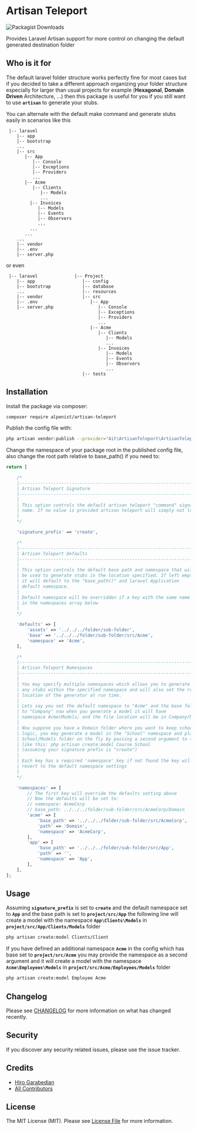 # Artisan Teleport

![Packagist Downloads](https://img.shields.io/packagist/dt/alpenist/artisan-teleport?color=green&label=Downloads&logo=Github&style=for-the-badge)

Provides Laravel Artisan support for more control on changing the default generated destination folder

## Who is it for
The default laravel folder structure works perfectly fine for most cases but if you decided to take a different approach organizing your folder structure especially for larger than usual projects for example  (**Hexagonal**, **Domain Driven** Architecture, ...) then this package is useful for you if you still want to use **`artisan`** to generate your stubs.

You can alternate with the default make command and generate stubs easily in scenarios like this
```
 |-- laravel
    |-- app 
    |-- bootstrap
    ...   
    |-- src
       |-- App
          |-- Console
          |-- Exceptions
          |-- Providers
          ...
       |-- Acme
          |-- Clients
             |-- Models
             ...
         |-- Invoices
            |-- Models
            |-- Events
            |-- Observers
            ...
         ...   
       ...   
    ...   
    |-- vendor
    |-- .env    
    |-- server.php  
```
or even
```
 |-- laravel              |-- Project
    |-- app                  |-- config
    |-- bootstrap            |-- database
    ...                      |-- resources
    |-- vendor               |-- src
    |-- .env                    |-- App
    |-- server.php                 |-- Console
                                   |-- Exceptions
                                   |-- Providers
                                   ...
                                |-- Acme
                                   |-- Clients
                                      |-- Models
                                      ...
                                   |-- Invoices
                                      |-- Models
                                      |-- Events
                                      |-- Observers
                                      ...
                             |-- tests
```

## Installation

Install the package via composer:

```bash
composer require alpenist/artisan-teleport
```


Publish the config file with:
```bash
php artisan vendor:publish --provider="Ait\ArtisanTeleport\ArtisanTeleportServiceProvider" --tag="config"
```

Change the namespace of your package root in the published config file, also change the root path relative to base_path() if you need to:

```php
return [

    /*
    |--------------------------------------------------------------------------
    | Artisan Teleport Signature
    |--------------------------------------------------------------------------
    |
    | This option controls the default artisan teleport "command" signature,
    | name. If no value is provided artisan teleport will simply not load.
    |
    */

    'signature_prefix' => 'create',

    /*
    |--------------------------------------------------------------------------
    | Artisan Teleport Defaults
    |--------------------------------------------------------------------------
    |
    | This option controls the default base path and namespace that will
    | be used to generate stubs in the location specified. If left empty
    | it will default to the "base_path()" and laravel Application
    | default namespace.
    |
    | Default namespace will be overridden if a key with the same name is found
    | in the namespaces array below
    |
    */

    'defaults' => [
        'assets' => '../../../folder/sub-folder',
        'base' => '../../../folder/sub-folder/src/Acme',
        'namespace' => 'Acme',
    ],

    /*
    |--------------------------------------------------------------------------
    | Artisan Teleport Namespaces
    |--------------------------------------------------------------------------
    |
    | You may specify multiple namespaces which allows you to generate
    | any stubs within the specified namespace and will also set the root
    | location of the generator at run time.
    |
    | Lets say you set the default namespace to "Acme" and the base folder
    | to "Company" now when you generate a model it will have
    | namespace Acme\Models; and the file location will be in Company/Models
    |
    | Now suppose you have a Domain folder where you want to keep school course related
    | logic, you may generate a model in the "School" namespace and place it under
    | School/Models folder on the fly by passing a second argument to the artisan command
    | like this: php artisan create:model Course School
    | (assuming your signature prefix is "create")
    |
    | Each key has a required 'namespace' key if not found the key will be discarded and will
    | revert to the default namespace settings
    |
    */

    'namespaces' => [
        // The first key will override the defaults setting above
        // Now the defaults will be set to: 
        // namespace: AcmeCorp
        // base_path: ../../../folder/sub-folder/src/AcmeCorp/Domain
        'acme' => [
            'base_path' => '../../../folder/sub-folder/src/AcmeCorp',
            'path' => 'Domain',
            'namespace' => 'AcmeCorp',
        ],
        'app' => [
            'base_path' => '../../../folder/sub-folder/src/App',
            'path' => '',
            'namespace' => 'App',
        ],
    ],
];
```

## Usage
Assuming **`signature_prefix`** is set to **`create`** and the default namespace set to **`App`** and the base path is set to **`project/src/App`** the following line will create a model with the namespace **`App\Clients\Models`** in **`project/src/App/Clients/Models`** folder
``` bash
php artisan create:model Clients/Client
```
If you have defined an additional namespace **`Acme`** in the config which has base set to **`project/src/Acme`**  you may provide the namespace as a second argument and it will create a model with the namespace **`Acme\Employees\Models`** in **`project/src/Acme/Employees/Models`** folder

``` bash
php artisan create:model Employee Acme
```

## Changelog

Please see [CHANGELOG](CHANGELOG.md) for more information on what has changed recently.


## Security

If you discover any security related issues, please use the issue tracker.

## Credits

- [Hiro Garabedian](https://github.com/Ait)
- [All Contributors](../../contributors)

## License

The MIT License (MIT). Please see [License File](LICENSE.md) for more information.
